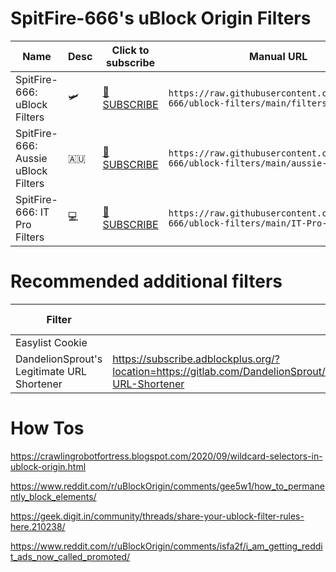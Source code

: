 # SpitFire-666's uBlock Origin Filters

| Name | Desc | Click to subscribe | Manual URL |
|--|--|--|--|
| SpitFire-666: uBlock Filters | 🛩| [📩 SUBSCRIBE](https://subscribe.adblockplus.org/?location=https://raw.githubusercontent.com/SpitFire-666/ublock-filters/main/filters.txt&title=SpitFire-666%20%uBlock%20Filters)  | ```https://raw.githubusercontent.com/SpitFire-666/ublock-filters/main/filters.txt```|
| SpitFire-666: Aussie uBlock Filters | 🇦🇺 | [📩 SUBSCRIBE](https://subscribe.adblockplus.org/?location=https://raw.githubusercontent.com/SpitFire-666/ublock-filters/main/aussie-filters.txt&title=SpitFire-666%20Aussie%20uBlock%20Filters) | ```https://raw.githubusercontent.com/SpitFire-666/ublock-filters/main/aussie-filters.txt```
| SpitFire-666: IT Pro Filters | 💻 | [📩 SUBSCRIBE](https://subscribe.adblockplus.org/?location=https://raw.githubusercontent.com/SpitFire-666/ublock-filters/main/IT-Pro-filters.txt&title=SpitFire-666%20-%20IT-Pro-Filters.txt) | ```https://raw.githubusercontent.com/SpitFire-666/ublock-filters/main/IT-Pro-filters.txt``` |

# Recommended additional filters

| Filter | Desc | Click to subscribe | View filters |
|--|--|--|--|
| Easylist Cookie | | |
| DandelionSprout's Legitimate URL Shortener | https://subscribe.adblockplus.org/?location=https://gitlab.com/DandelionSprout/adfilt/-/raw/master/LegitimateURLShortener.txt&title=DandelionSprout-URL-Shortener | ```https://gitlab.com/DandelionSprout/adfilt/-/raw/master/LegitimateURLShortener.txt``` | |

# How Tos

https://crawlingrobotfortress.blogspot.com/2020/09/wildcard-selectors-in-ublock-origin.html

https://www.reddit.com/r/uBlockOrigin/comments/gee5w1/how_to_permanently_block_elements/

https://geek.digit.in/community/threads/share-your-ublock-filter-rules-here.210238/

https://www.reddit.com/r/uBlockOrigin/comments/isfa2f/i_am_getting_reddit_ads_now_called_promoted/


